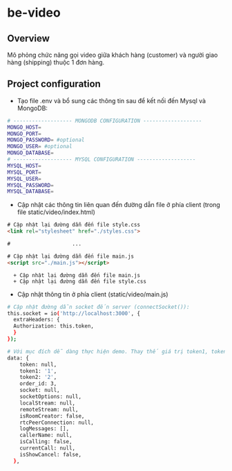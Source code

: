 # be-video

## Overview
Mô phỏng chức năng gọi video giữa khách hàng (customer) và người giao hàng (shipping) thuộc 1 đơn hàng.

## Project configuration
  - Tạo file .env và bổ sung các thông tin sau để kết nối đến Mysql và MongoDB:
```bash
# ------------------- MONGODB CONFIGURATION -------------------
MONGO_HOST=
MONGO_PORT=
MONGO_PASSWORD= #optional
MONGO_USER= #optional
MONGO_DATABASE=
# ------------------- MYSQL CONFIGURATION -------------------
MYSQL_HOST=
MYSQL_PORT=
MYSQL_USER=
MYSQL_PASSWORD=
MYSQL_DATABASE=
```
  - Cập nhật các thông tin liên quan đến đường dẫn file ở phía client (trong file static/video/index.html)
```html
# Cập nhật lại đường dẫn đến file style.css
<link rel="stylesheet" href="./styles.css">

#                    ...

# Cập nhật lại đường dẫn đến file main.js
<script src="./main.js"></script>

```
      + Cập nhật lại đường dẫn đến file main.js
      + Cập nhật lại đường dẫn đến file style.css

  - Cập nhật thông tin ở phía client (static/video/main.js)
```bash
# Cập nhật đường dẫn socket đến server (connectSocket()):
this.socket = io('http://localhost:3000', {
  extraHeaders: {
  Authorization: this.token,
  }
});
```

```bash
# Với mục đích dễ dàng thực hiện demo. Thay thế giá trị token1, token2 tương ứng với lại userId
data: {
    token: null,
    token1: '1',
    token2: '2',
    order_id: 3,
    socket: null,
    socketOptions: null,
    localStream: null,
    remoteStream: null,
    isRoomCreator: false,
    rtcPeerConnection: null,
    logMessages: [],
    callerName: null,
    isCalling: false,
    currentCall: null,
    isShowCancel: false,
  },
```
   
        
